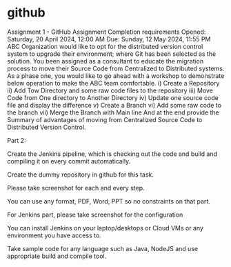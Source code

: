 # github
Assignment 1 - GitHub Assignment
Completion requirements
Opened: Saturday, 20 April 2024, 12:00 AM
Due: Sunday, 12 May 2024, 11:55 PM
ABC Organization would like to opt for the distributed version control system to upgrade their environment; where Git has been selected as the solution.
You been assigned as a consultant to educate the migration process to move their Source Code from Centralized to Distributed systems. As a phase one, you would like to go ahead with a workshop to demonstrate below operation to make the ABC team comfortable.
i) Create a Repository
ii) Add Tow Directory and some raw code files to the repository
iii) Move Code from One directory to Another Directory
iv) Update one source code file and display the difference
v) Create a Branch
vi) Add some raw code to the branch
vii) Merge the Branch with Main line
And at the end provide the Summary of advantages of moving from Centralized Source Code to Distributed Version Control.

Part 2:

Create the Jenkins pipeline, which is checking out the code and build and compiling it on every commit automatically.


Create the dummy repository in github for this task.

Please take screenshot for each and every step.

You can use any format, PDF, Word, PPT so no constraints on that part. 

For Jenkins part, please take screenshot for the configuration

You can install Jenkins on your laptop/desktops or Cloud VMs or any environment you have access to.

Take sample code for any language such as Java, NodeJS and use appropriate build and compile tool.